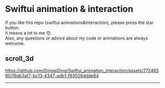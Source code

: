 # Swiftui animation & interaction

If you like this repo (swiftui animations&interaction), please press the star button.  
It means a lot to me 😊.  
Also, any questions or advice about my code or animations are always welcome.    



## scroll_3d
https://github.com/DinggiDing/Swiftui_animation_interaction/assets/77246590/19db3af7-bc13-4347-adb1-f93026ddde84

- - -
